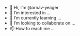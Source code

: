 - 👋 Hi, I’m @arnav-yeager
- 👀 I’m interested in ...
- 🌱 I’m currently learning ...
- 💞️ I’m looking to collaborate on ...
- 📫 How to reach me ...

<!---
arnav-yeager/arnav-yeager is a ✨ special ✨ repository because its `README.md` (this file) appears on your GitHub profile.
You can click the Preview link to take a look at your changes.
--->
